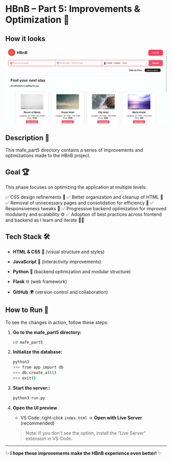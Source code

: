 # HBnB – Part 5: Improvements & Optimization 🚀

## How it looks

![HBnB Preview](images/HBNB.png)

## Description 📌

This mafe_part5 directory contains a series of improvements and optimizations made to the HBnB project.

## Goal 🏆
This phase focuses on optimizing the application at multiple levels:

✅ CSS design refinements 🎨
✅ Better organization and cleanup of HTML 📄
✅ Removal of unnecessary pages and consolidation for efficiency 🔄
✅ Responsiveness tweaks 📱
✅ Progressive backend optimization for improved modularity and scalability ⚙️
✅ Adoption of best practices across frontend and backend as I learn and iterate 📖✨

## Tech Stack 🛠️

- **HTML & CSS** 🎨 (visual structure and styles)

- **JavaScript** 📜 (interactivity improvements)

- **Python** 🐍 (backend optimization and modular structure)

- **Flask** 🌐 (web framework)

- **GitHub** 🌍 (version control and collaboration)

## How to Run 🚀
To see the changes in action, follow these steps:



1. **Go to the mafe_part5 directory:**
   ```bash
   cd mafe_part5
   ```

2. **Initialize the database:**
   ```bash
   python3
   >>> from app import db
   >>> db.create_all()
   >>> exit()
   ```
3. **Start the server::**
   ```bash
   python3 run.py
   ```
4. **Open the UI preview**
   - VS Code: right-click `index.html` → **Open with Live Server** (recommended)
   > Note: If you don't see the option, install the “Live Server” extension in VS Code.

---
✨ **I hope these improvements make the HBnB experience even better!** ✨

